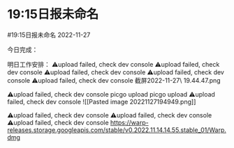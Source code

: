 # 19:15日报未命名
#19:15日报未命名
2022-11-27

今日完成：


明日工作安排：
⚠️upload failed, check dev console
⚠️upload failed, check dev console
⚠️upload failed, check dev console
⚠️upload failed, check dev console
⚠️upload failed, check dev console
截屏2022-11-27\ 19.44.47.png

⚠️upload failed, check dev console
picgo upload
picgo upload
⚠️upload failed, check dev console
![[Pasted image 20221127194949.png]]


⚠️upload failed, check dev console
⚠️upload failed, check dev console
⚠️upload failed, check dev console
https://warp-releases.storage.googleapis.com/stable/v0.2022.11.14.14.55.stable_01/Warp.dmg